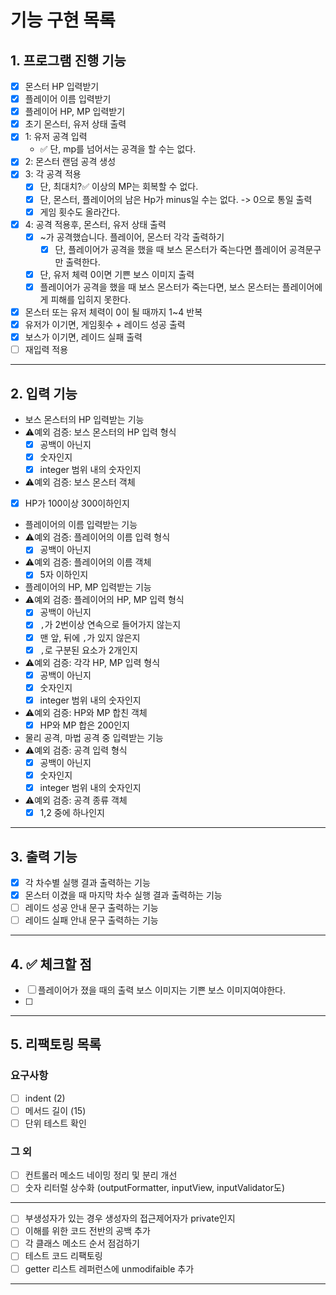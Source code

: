 # 기능 구현 목록

## 1. 프로그램 진행 기능
- [x] 몬스터 HP 입력받기
- [x] 플레이어 이름 입력받기
- [x] 플레이어 HP, MP 입력받기
- [x] 초기 몬스터, 유저 상태 출력
- [x] 1: 유저 공격 입력
  - ✅ 단, mp를 넘어서는 공격을 할 수는 없다.
- [x] 2: 몬스터 랜덤 공격 생성
- [x] 3: 각 공격 적용
  - [x] 단, 최대치?✅ 이상의 MP는 회복할 수 없다.
  - [x] 단, 몬스터, 플레이어의 남은 Hp가 minus일 수는 없다. -> 0으로 통일 출력
  - [x] 게임 횟수도  올라간다.
- [x] 4: 공격 적용후, 몬스터, 유저 상태 출력
  - [x] ~가 공격했습니다. 플레이어, 몬스터 각각 출력하기
    - [x] 단, 플레이어가 공격을 했을 때 보스 몬스터가 죽는다면 플레이어 공격문구만 출력한다.
  - [x] 단, 유저 체력 0이면 기쁜 보스 이미지 출력
  - [x] 플레이어가 공격을 했을 때 보스 몬스터가 죽는다면, 보스 몬스터는 플레이어에게 피해를 입히지 못한다.
- [x] 몬스터 또는 유저 체력이 0이 될 때까지 1~4 반복
- [x] 유저가 이기면, 게임횟수 + 레이드 성공 출력 
- [x] 보스가 이기면, 레이드 실패 출력
- [ ] 재입력 적용

---


## 2. 입력 기능

- 보스 몬스터의 HP 입력받는 기능
- ⚠️예외 검증: 보스 몬스터의 HP 입력 형식
  - [x] 공백이 아닌지
  - [x] 숫자인지
  - [x] integer 범위 내의 숫자인지

- ⚠️예외 검증: 보스 몬스터 객체
 - [x] HP가 100이상 300이하인지

- 플레이어의 이름 입력받는 기능
- ⚠️예외 검증: 플레이어의 이름 입력 형식
  - [x] 공백이 아닌지

- ⚠️예외 검증: 플레이어의 이름 객체
  - [x] 5자 이하인지

- 플레이어의 HP, MP 입력받는 기능
- ⚠️예외 검증: 플레이어의 HP, MP 입력 형식
  - [x] 공백이 아닌지
  - [x] `,`가 2번이상 연속으로 들어가지 않는지
  - [x] 맨 앞, 뒤에 `,`가 있지 않은지
  - [x] `,`로 구분된 요소가 2개인지

- ⚠️예외 검증: 각각 HP, MP 입력 형식
  - [x] 공백이 아닌지
  - [x] 숫자인지
  - [x] integer 범위 내의 숫자인지

- ⚠️예외 검증: HP와 MP 합친 객체
  - [x] HP와 MP 합은 200인지

- 물리 공격, 마법 공격 중 입력받는 기능
- ⚠️예외 검증: 공격 입력 형식
  - [x] 공백이 아닌지
  - [x] 숫자인지
  - [x] integer 범위 내의 숫자인지

- ⚠️예외 검증: 공격 종류 객체
  - [x] 1,2 중에 하나인지

---

## 3. 출력 기능

- [x] 각 차수별 실행 결과 출력하는 기능
- [x] 몬스터 이겼을 때 마지막 차수 실행 결과 출력하는 기능
- [ ] 레이드 성공 안내 문구 출력하는 기능
- [ ] 레이드 실패 안내 문구 출력하는 기능

---


## 4. ✅ 체크할 점
-[ ] 플레이어가 졌을 때의 출력 보스 이미지는 기쁜 보스 이미지여야한다.
-[ ] 

---


## 5. 리팩토링 목록
### 요구사항
- [ ] indent (2)
- [ ] 메서드 길이 (15)
- [ ] 단위 테스트 확인 
### 그 외
- [ ] 컨트롤러 메소드 네이밍 정리 및 분리 개선
- [ ] 숫자 리터럴 상수화 (outputFormatter, inputView, inputValidator도)
---
- [ ] 부생성자가 있는 경우 생성자의 접근제어자가 private인지 
- [ ] 이해를 위한 코드 전반의 공백 추가
- [ ] 각 클래스 메소드 순서 점검하기
- [ ] 테스트 코드 리팩토링
- [ ] getter 리스트 레퍼런스에 unmodifaible 추가
---- 